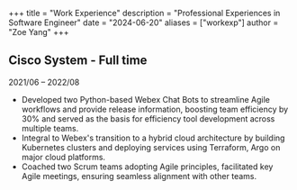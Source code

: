 +++
title = "Work Experience"
description = "Professional Experiences in Software Engineer"
date = "2024-06-20"
aliases = ["workexp"]
author = "Zoe Yang"
+++

## Cisco System - Full time                               
2021/06 – 2022/08

- Developed two Python-based Webex Chat Bots to streamline Agile workflows and provide release information, boosting team efficiency by 30% and served as the basis for efficiency tool development across multiple teams.
- Integral to Webex's transition to a hybrid cloud architecture by building Kubernetes clusters and deploying services using Terraform, Argo on major cloud platforms.
- Coached two Scrum teams adopting Agile principles, facilitated key Agile meetings, ensuring seamless alignment with other teams.
